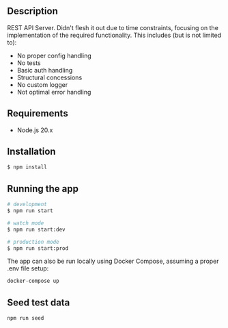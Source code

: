 ## Description

REST API Server. Didn't flesh it out due to time constraints, focusing on the implementation of the required functionality. This includes (but is not limited to):
- No proper config handling
- No tests
- Basic auth handling
- Structural concessions
- No custom logger
- Not optimal error handling

## Requirements
- Node.js 20.x

## Installation

```bash
$ npm install
```

## Running the app

```bash
# development
$ npm run start

# watch mode
$ npm run start:dev

# production mode
$ npm run start:prod
```
The app can also be run locally using Docker Compose, assuming a proper .env file setup:
```bash
docker-compose up
```

## Seed test data
```bash
npm run seed
```